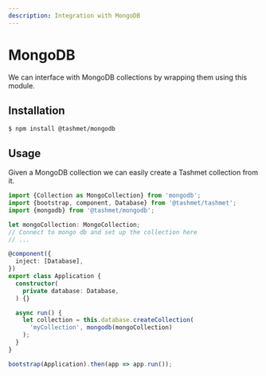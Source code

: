 ```yaml
---
description: Integration with MongoDB
---
```


# MongoDB

We can interface with MongoDB collections by wrapping them using this module.

## Installation

```text
$ npm install @tashmet/mongodb
```

## Usage

Given a MongoDB collection we can easily create a Tashmet collection from it.

```typescript
import {Collection as MongoCollection} from 'mongodb';
import {bootstrap, component, Database} from '@tashmet/tashmet';
import {mongodb} from '@tashmet/mongodb';

let mongoCollection: MongoCollection;
// Connect to mongo db and set up the collection here
// ...

@component({
  inject: [Database],
})
export class Application {
  constructor(
    private database: Database,
  ) {}

  async run() {
    let collection = this.database.createCollection(
      'myCollection', mongodb(mongoCollection)
    );
  }
}

bootstrap(Application).then(app => app.run());
```

